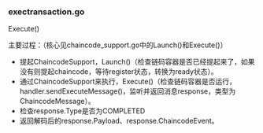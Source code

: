 ### exectransaction.go

Execute\(\)

主要过程：（核心见chaincode_support.go中的Launch\(\)和Execute\(\)）

* 提起ChaincodeSupport，Launch\(\)（检查链码容器是否已经提起来了，如果没有则提起chaincode，等待register状态，转换为ready状态）。
* 通过ChaincodeSupport来执行，Execute\(\)（检查链码容器是否运行，handler.sendExecuteMessage\(\)，监听并返回消息response，类型为ChaincodeMessage）。
* 检查response.Type是否为COMPLETED
* 返回解码后的response.Payload、response.ChaincodeEvent。
